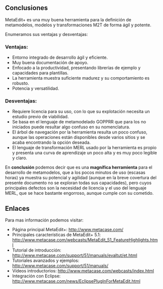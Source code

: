 ## Conclusiones

MetaEdit+ es una muy buena herramienta para la definición de metamodelos, modelos y transformaciones M2T de forma ágil y potente.

Enumeramos sus ventajas y desventajas:

### Ventajas:
* Entorno integrado de desarrollo ágil y eficiente.
* Muy buena documentación de apoyo.
* Enfocado a la productividad, presentando librerías de ejemplo y capacidades para plantillas.
* La herramienta muestra suficiente madurez y su comportamiento es robusto.
* Potencia y versatilidad.

### Desventajas:
* Requiere licencia para su uso, con lo que su explotación necesita un estudio previo de viabilidad.
* Se basa en el lenguaje de metamodelado GOPPRR que para los no iniciados puede resultar algo confuso en su nomenclatura.
* El árbol de navegación por la herramienta resulta un poco confuso, aunque las operaciones están disponibles desde varios sitios y se acaba encontrando la opción deseada.
* El lenguaje de transformación MERL usado por la herramienta es propio y presenta una curva de aprendizaje un poco alta y es muy poco legible y claro.

En **conclusión** podemos decir que es una **magnífica herramienta** para el desarrollo de metamodelos, que a los pocos minutos de uso (escasas horas) ya muestra su potencial y agilidad (aunque en la breve covertura del presente documento no se exploran todas sus capacidades), pero cuyos principales defectos son la necesidad de licencia y el uso del lenguaje MERL, que se hace bastante engorroso, aunque cumple con su cometido.

## Enlaces
Para mas información podemos visitar:
* Página principal MetaEdit+:  http://www.metacase.com/
* Principales características de MetaEdit+ 5.1:   http://www.metacase.com/webcasts/MetaEdit_51_FeatureHighlights.html
* Tutorial de introducción: http://www.metacase.com/support/51/manuals/evaltut/et.html
* Tutoriales avanzados y ejemplos: http://www.metacase.com/support/51/manuals/
* Vídeos introductorios:   http://www.metacase.com/webcasts/index.html
* Integración con Eclipse:   http://www.metacase.com/news/EclipsePlugInForMetaEdit.html

